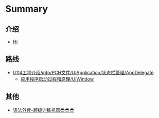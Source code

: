# Summary

## 介绍

* [Hi](README.md)

## 路线

* [0114工程介绍/info/PCH文件/UIApplication/状态栏管理/AppDelegate](0114/0114.md)
  * [应用程序启动过程和原理/UIWindow](0114/process.md)

## 其他

* [语法外传-超级训练机器😎😎😎](grammar/grammar.md)

